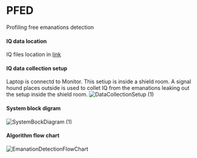 # PFED
Profiling free emanations detection

#### IQ data location
IQ files location in [link](https://drive.google.com/drive/folders/1Hx9GdysKPMb-so-tDZ4Bj20Lt9gqTRW1?usp=sharing)

#### IQ data collection setup
Laptop is connectd to Monitor. This setiup is inside a shield room. A signal hound places outside is used to collet IQ from the emanations leaking out the setup inside the shield room.
![DataCollectionSetup (1)](https://github.com/venkateshsathya/PFED/assets/54123622/cde0d2d1-932f-4b49-826c-2eaff7c74130)

#### System block digram
![SystemBockDiagram (1)](https://github.com/venkateshsathya/PFED/assets/54123622/08c725e4-76be-4d04-9902-9a9d8e698efe)

#### Algorithm flow chart
![EmanationDetectionFlowChart](https://github.com/venkateshsathya/PFED/assets/54123622/7a7fd028-b662-41b3-95a8-eb8073ab4200)
